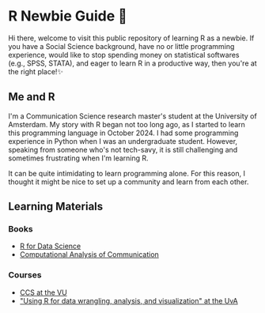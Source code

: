 # R Newbie Guide 🐣
Hi there, welcome to visit this public repository of learning R as a newbie. If you have a Social Science background, have no or little programming experience, would like to stop spending money on statistical softwares (e.g., SPSS, STATA), and eager to learn R in a productive way, then you're at the right place!✨

## Me and R
I'm a Communication Science research master's student at the University of Amsterdam. My story with R began not too long ago, as I started to learn this programming language in October 2024. I had some programming experience in Python when I was an undergraduate student. However, speaking from someone who's not tech-savy, it is still challenging and sometimes frustrating when I'm learning R.

It can be quite intimidating to learn programming alone. For this reason, I thought it might be nice to set up a community and learn from each other. 

## Learning Materials
### Books
- [R for Data Science](https://r4ds.hadley.nz/)
- [Computational Analysis of Communication](https://cssbook.net/)
### Courses
- [CCS at the VU](https://github.com/ccs-amsterdam/r-course-material/tree/master?tab=readme-ov-file)
- ["Using R for data wrangling, analysis, and visualization" at the UvA](https://github.com/csch0lz/UsingRTutorials2425)
